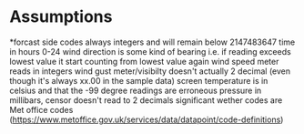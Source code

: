 # Assumptions

*forcast side codes always integers and will remain below 2147483647
time in hours 0-24
wind direction is some kind of bearing i.e. if reading exceeds lowest value it start counting from lowest value again
wind speed meter reads in integers
wind gust meter/visibilty doesn't actually 2 decimal (even though it's always  xx.00 in the sample data)
screen temperature is in celsius and that the -99 degree readings are erroneous
pressure in millibars, censor doesn't read to 2 decimals
significant wether codes are Met office codes (https://www.metoffice.gov.uk/services/data/datapoint/code-definitions)
